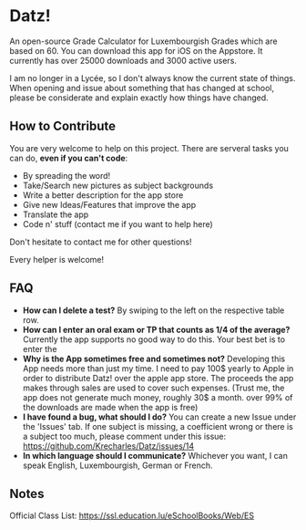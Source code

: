 # Datz!

An open-source Grade Calculator for Luxembourgish Grades which are based on 60.
You can download this app for iOS on the Appstore. It currently has over 25000 downloads and 3000 active users.

I am no longer in a Lycée, so I don't always know the current state of things.
When opening and issue about something that has changed at school, please be considerate and explain exactly how things have changed.

## How to Contribute

You are very welcome to help on this project. There are serveral tasks you can do, **even if you can't code**:

- By spreading the word!
- Take/Search new pictures as subject backgrounds
- Write a better description for the app store
- Give new Ideas/Features that improve the app
- Translate the app
- Code n' stuff (contact me if you want to help here)

Don't hesitate to contact me for other questions!

Every helper is welcome!

## FAQ

- **How can I delete a test?** By swiping to the left on the respective table row.
- **How can I enter an oral exam or TP that counts as 1/4 of the average?** Currently the app supports no good way to do this. Your best bet is to enter the
- **Why is the App sometimes free and sometimes not?** Developing this App needs more than just my time. I need to pay 100$ yearly to Apple in order to distribute Datz! over the apple app store. The proceeds the app makes through sales are used to cover such expenses. (Trust me, the app does not generate much money, roughly 30$ a month. over 99% of the downloads are made when the app is free)
- **I have found a bug, what should I do?** You can create a new Issue under the 'Issues' tab. If one subject is missing, a coefficient wrong or there is a subject too much, please comment under this issue: https://github.com/Krecharles/Datz/issues/14
- **In which language should I communicate?** Whichever you want, I can speak English, Luxembourgish, German or French.

## Notes

Official Class List: https://ssl.education.lu/eSchoolBooks/Web/ES
